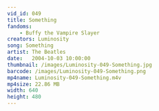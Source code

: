 ```yaml
---
vid_id: 049
title: Something
fandoms:
    - Buffy the Vampire Slayer
creators: Luminosity
song: Something
artist: The Beatles
date:   2004-10-03 10:00:00
thumbnail: /images/Luminosity-049-Something.jpg
barcode: /images/Luminosity-049-Something.png
mp4name: Luminosity-049-Something.m4v
mp4size: 22.86 MB
width: 640
height: 480
---
```



